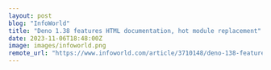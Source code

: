 ```yaml
---
layout: post
blog: "InfoWorld"
title: "Deno 1.38 features HTML documentation, hot module replacement"
date: 2023-11-06T18:48:00Z
image: images/infoworld.png
remote_url: "https://www.infoworld.com/article/3710148/deno-138-features-html-documentation-hot-module-replacement.html#tk.rss_applicationdevelopment"
---
```

